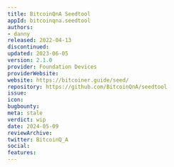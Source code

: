 ```yaml
---
title: BitcoinQnA Seedtool
appId: bitcoinqna.seedtool
authors:
- danny
released: 2022-04-13
discontinued: 
updated: 2023-06-05
version: 2.1.0
provider: Foundation Devices
providerWebsite: 
website: https://bitcoiner.guide/seed/
repository: https://github.com/BitcoinQnA/seedtool
issue: 
icon:
bugbounty: 
meta: stale
verdict: wip
date: 2024-05-09
reviewArchive:
twitter: BitcoinQ_A
social:
features:
---
```

